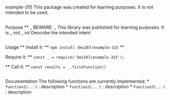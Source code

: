 #
example-315
This package was created for learning purposes. It is not intended to be used.
##
Purpose
**
_
BEWARE:
_
This library was published for learning purposes. It is
_
not
_
int
Describe the intended intent
##
Usage
**
Install it:
**
`
npm install des267/example-315
`
**

Require it:
**
`
const _ = require('des267/example-315');
`

**
Call it:
**
`
const results = _.firstFunction()
`
##
Documentation
The following functions are currently implemented:
*
`
function1(...)
`
: description
*
`
function2(...)
`
: description
*
`
function3(...)
`
: description
